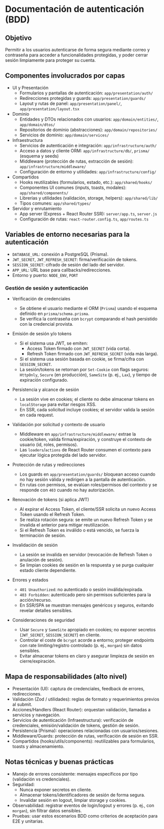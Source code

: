 # Documentación de autenticación (BDD)

## Objetivo
Permitir a los usuarios autenticarse de forma segura mediante correo y contraseña para acceder a funcionalidades protegidas, y poder cerrar sesión limpiamente para proteger su cuenta.

## Componentes involucrados por capas

- UI y Presentación
  - Formularios y pantallas de autenticación: `app/presentation/auth/`
  - Redirecciones protegidas y guards: `app/presentation/guards/`
  - Layout y rutas de panel: `app/presentation/panel/`, `app/presentation/layout.tsx`
- Dominio
  - Entidades y DTOs relacionados con usuarios: `app/domain/entities/`, `app/domain/dtos/`
  - Repositorios de dominio (abstracciones): `app/domain/repositories/`
  - Servicios de dominio: `app/domain/services/`
- Infraestructura
  - Servicios de autenticación e integración: `app/infrastructure/auth/`
  - Acceso a datos y cliente ORM: `app/infrastructure/db/`, `prisma/` (esquema y seeds)
  - Middleware (protección de rutas, extracción de sesión): `app/infrastructure/middleware/`
  - Configuración de entorno y utilidades: `app/infrastructure/config/`
- Compartidos
  - Hooks reutilizables (formularios, estado, etc.): `app/shared/hooks/`
  - Componentes UI comunes (inputs, toasts, modales): `app/shared/components/`
  - Librerías y utilidades (validación, storage, helpers): `app/shared/lib/`
  - Tipos comunes: `app/shared/types/`
- Servidor y enrutamiento
  - App server (Express + React Router SSR): `server/app.ts`, `server.js`
  - Configuración de rutas: `react-router.config.ts`, `app/routes.ts`

## Variables de entorno necesarias para la autenticación
- `DATABASE_URL`: conexión a PostgreSQL (Prisma).
- `JWT_SECRET`, `JWT_REFRESH_SECRET`: firma/verificación de tokens.
- `SESSION_SECRET`: cifrado de sesión del lado del servidor.
- `APP_URL`: URL base para callbacks/redirecciones.
- Entorno y puerto: `NODE_ENV`, `PORT`

### Gestión de sesión y autenticación

- Verificación de credenciales
  - Se obtiene el usuario mediante el ORM (`Prisma`) usando el esquema definido en `prisma/schema.prisma`.
  - Se verifica la contraseña con `bcrypt` comparando el hash persistido con la credencial provista.

- Emisión de sesión y/o tokens
  - Si el sistema usa JWT, se emiten:
    - Access Token firmado con `JWT_SECRET` (vida corta).
    - Refresh Token firmado con `JWT_REFRESH_SECRET` (vida más larga).
  - Si el sistema usa sesión basada en cookie, se firma/cifra con `SESSION_SECRET`.
  - La sesión/tokens se retornan por `Set-Cookie` con flags seguros: `HttpOnly`, `Secure` (en producción), `SameSite` (p. ej., `Lax`), y tiempo de expiración configurado.

- Persistencia y alcance de sesión
  - La sesión vive en cookies; el cliente no debe almacenar tokens en `localStorage` para evitar riesgos XSS.
  - En SSR, cada solicitud incluye cookies; el servidor valida la sesión en cada request.

- Validación por solicitud y contexto de usuario
  - Middleware en `app/infrastructure/middleware/` extrae la cookie/token, valida firma/expiración, y construye el contexto de usuario (id, roles, permisos).
  - Las `loaders`/`actions` de React Router consumen el contexto para ejecutar lógica protegida del lado servidor.

- Protección de rutas y redirecciones
  - Los guards en `app/presentation/guards/` bloquean acceso cuando no hay sesión válida y redirigen a la pantalla de autenticación.
  - En rutas con permisos, se evalúan roles/permisos del contexto y se responde con `403` cuando no hay autorización.

- Renovación de tokens (si aplica JWT)
  - Al expirar el Access Token, el cliente/SSR solicita un nuevo Access Token usando el Refresh Token.
  - Se realiza rotación segura: se emite un nuevo Refresh Token y se invalida el anterior para mitigar reutilización.
  - Si el Refresh Token es inválido o está vencido, se fuerza la terminación de sesión.

- Invalidación de sesión
  - La sesión se invalida en servidor (revocación de Refresh Token o anulación de sesión).
  - Se limpian cookies de sesión en la respuesta y se purga cualquier estado cliente dependiente.

- Errores y estados
  - `401 Unauthorized`: no autenticado o sesión inválida/expirada.
  - `403 Forbidden`: autenticado pero sin permisos suficientes para la acción/recurso.
  - En SSR/SPA se muestran mensajes genéricos y seguros, evitando revelar detalles sensibles.

- Consideraciones de seguridad
  - Usar `Secure` y `SameSite` apropiado en cookies; no exponer secretos (`JWT_SECRET`, `SESSION_SECRET`) en cliente.
  - Controlar el coste de `bcrypt` acorde a entorno; proteger endpoints con rate limiting/registro controlado (p. ej., `morgan`) sin datos sensibles.
  - Evitar almacenar tokens en claro y asegurar limpieza de sesión en cierre/expiración.

## Mapa de responsabilidades (alto nivel)

- Presentación (UI): captura de credenciales, feedback de errores, redirecciones.
- Validación (Zod / utilidades): reglas de formato y requerimientos previos al submit.
- Acciones/Handlers (React Router): orquestan validación, llamadas a servicios y navegación.
- Servicios de autenticación (Infraestructura): verificación de credenciales, emisión/validación de tokens, gestión de sesión.
- Persistencia (Prisma): operaciones relacionadas con usuarios/sesiones.
- Middleware/Guards: protección de rutas, verificación de sesión en SSR.
- Compartidos (hooks/utils/components): reutilizables para formularios, toasts y almacenamiento.

## Notas técnicas y buenas prácticas

- Manejo de errores consistente: mensajes específicos por tipo (validación vs credenciales).
- Seguridad:
  - Nunca exponer secretos en cliente.
  - Almacenar tokens/identificadores de sesión de forma segura.
  - Invalidar sesión en logout, limpiar storage y cookies.
- Observabilidad: registrar eventos de login/logout y errores (p. ej., con `morgan`), sin filtrar datos sensibles.
- Pruebas: usar estos escenarios BDD como criterios de aceptación para E2E y unitarias.